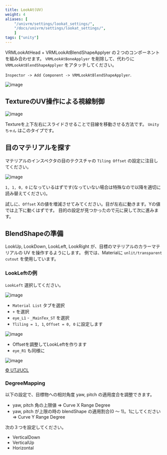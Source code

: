 ```yaml
---
title: LookAt(UV)
weight: 4
aliases: [
    "/univrm/settings/lookat_settings/",
    "/docs/univrm/settings/lookat_settings/",
    ]
tags: ["unity"]
---
```


VRMLookAtHead + VRMLookAtBlendShapeApplyer の２つのコンポーネントを組み合わせます。
`VRMLookAtBoneApplyer` を削除して、代わりに `VRMLookAtBlendShapeApplyer` をアタッチしてください。

`Inspector -> Add Component -> VRMLookAtBlendShapeApplyer`.

![image](/_static/images/vrm/add_vrm_lookat_blendshape.jpg)

## TextureのUV操作による視線制御

![image](/_static/images/wiki/blendshape_applyer.png)

Textureを上下左右にスライドさせることで目線を移動させる方法です。
`Unityちゃん` はこのタイプです。

## 目のマテリアルを探す

マテリアルのインスペクタの目のテクスチャの `Tiling Offset` の設定に注目してください。

![image](/_static/images/wiki/material_tiling_offset.png)

`1, 1, 0, 0` になっているはずです(なっていない場合は特殊なので以降を適切に読み替えてください)。

試しに、`Offset` Xの値を増減させてみてください。目が左右に動きます。Yの値では上下に動くはずです。
目的の設定が見つかったので元に戻して次に進みます。

## BlendShapeの準備
LookUp, LookDown, LookLeft, LookRight が、目標のマテリアルのカラーマテリアルの UV を操作するようにします。
例では、Materialに `unlit/transparent cutout` を使用しています。

### LookLeftの例
`LookLeft` 選択してください。

![image](/_static/images/wiki/lookleft.png)

* `Material List` タブを選択
* `+` を選択
* `eye_L1` - `_MainTex_ST` を選択
* `Tliling = 1, 1`, `Offset = 0, 0` に設定します

![image](/_static/images/wiki/tiling_offset_1100.png)

* Offsetを調整してLookLeftを作ります
* `eye_R1` も同様に

![image](/_static/images/wiki/look_left.png)

[© UTJ/UCL](http://unity-chan.com/)

### DegreeMapping

以下の設定で、目標物への相対角度 yaw, pitch の適用度合を調整できます。

* yaw, pitch 角の上限値 => Curve X Range Degree
* yaw, pitch が上限の時の blendShape の適用割合(0 ～ 1)。1にしてください => Curve Y Range Degree

次の３つを設定してください。

* VerticalDown
* VerticalUp
* Horizontal
